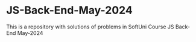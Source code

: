 # JS-Back-End-May-2024
This is a repository with solutions of problems in SoftUni Course JS Back-End May-2024
